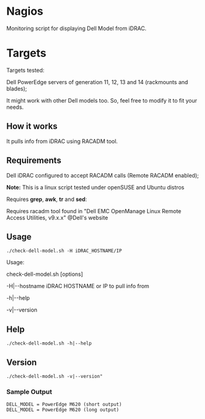 
# Nagios
Monitoring script for displaying Dell Model from iDRAC.

# Targets
Targets tested:

Dell PowerEdge servers of generation 11, 12, 13 and 14 (rackmounts and blades);

It might work with other Dell models too. So, feel free to modify it to fit your needs.

## How it works
It pulls info from iDRAC using RACADM tool.

## Requirements
Dell iDRAC configured to accept RACADM calls (Remote RACADM enabled);

**Note:** This is a linux script tested under openSUSE and Ubuntu distros

Requires **grep**, **awk**, **tr** and **sed**:

Requires racadm tool found in "Dell EMC OpenManage Linux Remote Access Utilities, v9.x.x" @Dell's website

## Usage
    ./check-dell-model.sh -H iDRAC_HOSTNAME/IP
    
Usage:

check-dell-model.sh [options]

-H|--hostname iDRAC HOSTNAME or IP to pull info from

-h|--help

-v|--version

## Help
    ./check-dell-model.sh -h|--help

## Version
    ./check-dell-model.sh -v|--version"

### Sample Output
	DELL_MODEL = PowerEdge M620 (short output)
  	DELL_MODEL = PowerEdge M620 (long output)
